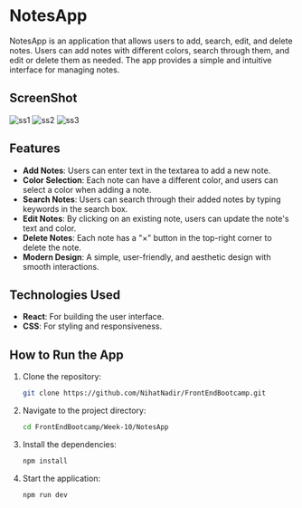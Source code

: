 # NotesApp

NotesApp is an application that allows users to add, search, edit, and delete notes. Users can add notes with different colors, search through them, and edit or delete them as needed. The app provides a simple and intuitive interface for managing notes.

## ScreenShot
![ss1](https://github.com/user-attachments/assets/ee793414-8b83-43a2-83ee-5fe5a402fb1f)
![ss2](https://github.com/user-attachments/assets/1274d1c9-71d7-4435-8d25-1044595c6eb4)
![ss3](https://github.com/user-attachments/assets/fcd0efa4-a33c-4a8c-8a35-c35422ef4a6a)


## Features

- **Add Notes**: Users can enter text in the textarea to add a new note.
- **Color Selection**: Each note can have a different color, and users can select a color when adding a note.
- **Search Notes**: Users can search through their added notes by typing keywords in the search box.
- **Edit Notes**: By clicking on an existing note, users can update the note's text and color.
- **Delete Notes**: Each note has a "×" button in the top-right corner to delete the note.
- **Modern Design**: A simple, user-friendly, and aesthetic design with smooth interactions.

## Technologies Used

- **React**: For building the user interface.
- **CSS**: For styling and responsiveness.

## How to Run the App

1. Clone the repository:
    ```bash
    git clone https://github.com/NihatNadir/FrontEndBootcamp.git
    ```
2. Navigate to the project directory:
    ```bash
    cd FrontEndBootcamp/Week-10/NotesApp
    ```
3. Install the dependencies:
    ```bash
    npm install
    ```
4. Start the application:
    ```bash
    npm run dev
    ```
